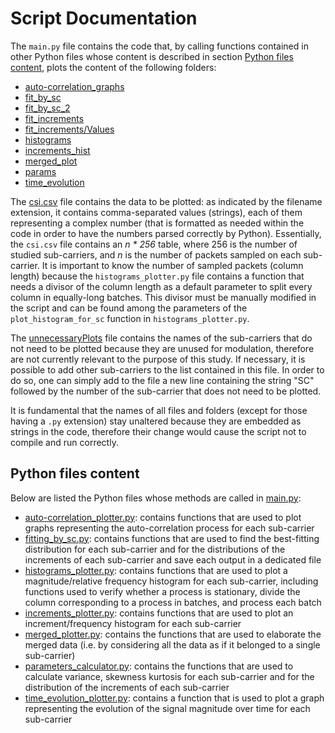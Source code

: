 # Script Documentation
The `main.py` file contains the code that, by
calling functions contained in other Python files 
whose content is described in section
[Python files content](README.md#python-files-content), 
plots the content of the following folders:
* [auto-correlation_graphs](auto-correlation_graphs)
* [fit_by_sc](fit_by_sc)
* [fit_by_sc_2](fit_by_sc_2)
* [fit_increments](fit_increments)
* [fit_increments/Values](fit_increments/Values)
* [histograms](histograms) 
* [increments_hist](increments_hist)
* [merged_plot](merged_plot)
* [params](params)
* [time_evolution](time_evolution)

The [csi.csv](csi.csv) file contains the data to be plotted: as 
indicated by the filename extension, it contains 
comma-separated values (strings), each of them representing 
a complex number (that is formatted as needed within the code
in order to have the numbers parsed correctly 
by Python).
Essentially, the `csi.csv` file contains an _n * 256_ table, 
where 256 is the number of studied sub-carriers, and _n_ 
is the number of packets sampled on each sub-carrier. 
It is important to know the number of sampled packets 
(column length) because 
the `histograms_plotter.py` file contains a function that 
needs a divisor 
of the column length as a default parameter to split every 
column in equally-long batches. 
This divisor must be manually modified in the script and 
can be found among the parameters of the
`plot_histogram_for_sc` function in `histograms_plotter.py`.

The [unnecessaryPlots](unnecessaryPlots) file contains the names of the 
sub-carriers that do not need to be plotted because they 
are unused for modulation, therefore are not currently 
relevant to the purpose of this study.
If necessary, it is possible to add other sub-carriers to
the list contained in this file. In order to do so, one 
can simply add to the file a new line containing the 
string "SC" followed
by the number of the sub-carrier that does not need to be
plotted. 

It is fundamental that the names of all files and folders
(except for those having a `.py` extension) stay unaltered 
because they are embedded as strings in the code, 
therefore their change would cause the script not to compile
and run correctly. 

## Python files content
Below are listed the Python files whose methods are called
in [main.py](main.py): 
* [auto-correlation_plotter.py](autocorrelation_plotter.py):
contains functions that are used to plot graphs representing
the auto-correlation process for each sub-carrier
* [fitting_by_sc.py](fitting_by_sc.py): contains functions that 
are used to find the best-fitting distribution for each 
sub-carrier and for the distributions of the increments
of each sub-carrier and save each output in a dedicated file 
* [histograms_plotter.py](histograms_plotter.py): contains functions that are used
to plot a magnitude/relative frequency histogram 
for each sub-carrier, including functions used to verify 
whether a process is stationary, divide the column 
corresponding to a process in batches, and process each batch
* [increments_plotter.py](increments_plotter.py): contains functions that are used
to plot an increment/frequency histogram 
for each sub-carrier 
* [merged_plotter.py](merged_plotter.py): contains the functions
that are used to elaborate the merged data (i.e. by 
considering all the data as if it belonged to a single
sub-carrier)
* [parameters_calculator.py](parameters_calculator.py): contains 
the functions that are used to calculate variance, skewness
kurtosis for each sub-carrier and for the distribution of 
the increments of each sub-carrier
* [time_evolution_plotter.py](time_evolution_plotter.py): contains a function that is used
to plot a graph representing the evolution of the signal
magnitude over time for each sub-carrier